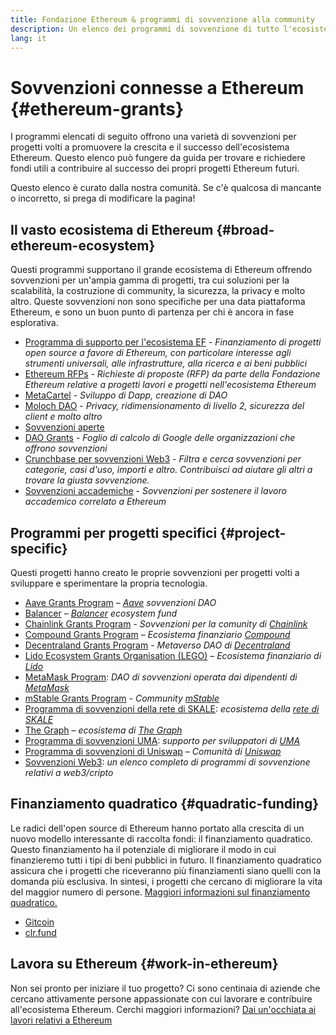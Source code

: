 ```yaml
---
title: Fondazione Ethereum & programmi di sovvenzione alla community
description: Un elenco dei programmi di sovvenzione di tutto l'ecosistema Ethereum.
lang: it
---
```


# Sovvenzioni connesse a Ethereum {#ethereum-grants}

I programmi elencati di seguito offrono una varietà di sovvenzioni per progetti volti a promuovere la crescita e il successo dell'ecosistema Ethereum. Questo elenco può fungere da guida per trovare e richiedere fondi utili a contribuire al successo dei propri progetti Ethereum futuri.

Questo elenco è curato dalla nostra comunità. Se c'è qualcosa di mancante o incorretto, si prega di modificare la pagina!

## Il vasto ecosistema di Ethereum {#broad-ethereum-ecosystem}

Questi programmi supportano il grande ecosistema di Ethereum offrendo sovvenzioni per un'ampia gamma di progetti, tra cui soluzioni per la scalabilità, la costruzione di community, la sicurezza, la privacy e molto altro. Queste sovvenzioni non sono specifiche per una data piattaforma Ethereum, e sono un buon punto di partenza per chi è ancora in fase esplorativa.

- [Programma di supporto per l'ecosistema EF](https://esp.ethereum.foundation) - _Finanziamento di progetti open source a favore di Ethereum, con particolare interesse agli strumenti universali, alle infrastrutture, alla ricerca e ai beni pubblici_
- [Ethereum RFPs](https://github.com/ethereum/requests-for-proposals) - _Richieste di proposte (RFP) da parte della Fondazione Ethereum relative a progetti lavori e progetti nell'ecosistema Ethereum_
- [MetaCartel](https://www.metacartel.org/grants/) - _Sviluppo di Dapp, creazione di DAO_
- [Moloch DAO](https://www.molochdao.com/) - _Privacy, ridimensionamento di livello 2, sicurezza del client e molto altro_
- [Sovvenzioni aperte](https://opengrants.com/explore)
- [DAO Grants](https://docs.google.com/spreadsheets/d/1XHc-p_MHNRdjacc8uOEjtPoWL86olP4GyxAJOFO0zxY/edit#gid=0) - _Foglio di calcolo di Google delle organizzazioni che offrono sovvenzioni_
- [Crunchbase per sovvenzioni Web3](https://www.cryptoneur.xyz/web3-grants) - _Filtra e cerca sovvenzioni per categorie, casi d'uso, importi e altro. Contribuisci ad aiutare gli altri a trovare la giusta sovvenzione._
- [Sovvenzioni accademiche](https://esp.ethereum.foundation/academic-grants) - _Sovvenzioni per sostenere il lavoro accademico correlato a Ethereum_

## Programmi per progetti specifici {#project-specific}

Questi progetti hanno creato le proprie sovvenzioni per progetti volti a sviluppare e sperimentare la propria tecnologia.

- [Aave Grants Program](https://aavegrants.org/) – _[Aave](https://aave.com/) sovvenzioni DAO_
- [Balancer](https://balancergrants.notion.site/Balancer-Community-Grants-23e562c5bc4347cd8304637bff0058e6) – _[Balancer](https://balancer.fi/) ecosystem fund_
- [Chainlink Grants Program](https://chain.link/community/grants) - _Sovvenzioni per la comunity di [Chainlink](https://chain.link/)_
- [Compound Grants Program](https://compoundgrants.org/) – _Ecosistema finanziario [Compound](https://compound.finance/)_
- [Decentraland Grants Program](https://governance.decentraland.org/grants/) - _Metaverso DAO di [Decentraland](https://decentraland.org/)_
- [Lido Ecosystem Grants Organisation (LEGO)](https://lego.lido.fi/) – _Ecosistema finanziario di [Lido](https://lido.fi/)_
- [MetaMask Program](https://metamaskgrants.org/): _DAO di sovvenzioni operata dai dipendenti di [MetaMask](https://metamask.io/)_
- [mStable Grants Program](https://docs.mstable.org/advanced/grants-program) - _Community [mStable](https://mstable.org/)_
- [Programma di sovvenzioni della rete di SKALE](https://skale.space/developers#grants): _ecosistema della [rete di SKALE](https://skale.space/)_
- [The Graph](https://airtable.com/shrdfvnFvVch3IOVm) – _ecosistema di [The Graph](https://thegraph.com/)_
- [Programma di sovvenzioni UMA](https://grants.umaproject.org/): _supporto per sviluppatori di [UMA](https://umaproject.org/)_
- [Programma di sovvenzioni di Uniswap](https://www.unigrants.org/) – _Comunità di [Uniswap](https://uniswap.org/)_
- [Sovvenzioni Web3](https://web3grants.net): _un elenco completo di programmi di sovvenzione relativi a web3/cripto_

## Finanziamento quadratico {#quadratic-funding}

Le radici dell'open source di Ethereum hanno portato alla crescita di un nuovo modello interessante di raccolta fondi: il finanziamento quadratico. Questo finanziamento ha il potenziale di migliorare il modo in cui finanzieremo tutti i tipi di beni pubblici in futuro. Il finanziamento quadratico assicura che i progetti che riceveranno più finanziamenti siano quelli con la domanda più esclusiva. In sintesi, i progetti che cercano di migliorare la vita del maggior numero di persone. [Maggiori informazioni sul finanziamento quadratico.](/defi/#quadratic-funding)

- [Gitcoin](https://gitcoin.co/grants)
- [clr.fund](https://clr.fund/)

## Lavora su Ethereum {#work-in-ethereum}

Non sei pronto per iniziare il tuo progetto? Ci sono centinaia di aziende che cercano attivamente persone appassionate con cui lavorare e contribuire all'ecosistema Ethereum. Cerchi maggiori informazioni? [Dai un'occhiata ai lavori relativi a Ethereum](/community/get-involved/#ethereum-jobs)
